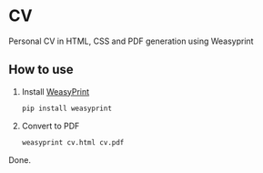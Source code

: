 # CV

Personal CV in HTML, CSS and PDF generation using Weasyprint

## How to use

1. Install [WeasyPrint](https://github.com/Kozea/WeasyPrint)

    ```bash
    pip install weasyprint
    ```

1. Convert to PDF

    ```bash
    weasyprint cv.html cv.pdf
    ```

Done.